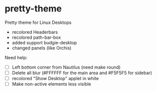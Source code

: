 # pretty-theme
Pretty theme for Linux Desktops

- recolored Headerbars
- recolored path-bar-box
- added support budgie-desktop
- changed panels (like Orchis)

Need help: 

- [ ] Left bottom corner from Nautilus (need make round)
- [ ] Delete all blur (#FFFFFF for the main area and #F5F5F5 for sidebar)
- [ ] recolored "Show Desktop" applet in white
- [ ] Make non-active elements less visible 
